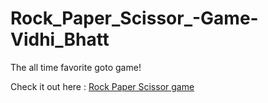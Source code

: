 # Rock_Paper_Scissor_-Game-Vidhi_Bhatt
The all time favorite goto game!

Check it out here : <a href="https://vidhis-rock-paper-scissors.netlify.app/"> Rock Paper Scissor game </a>
